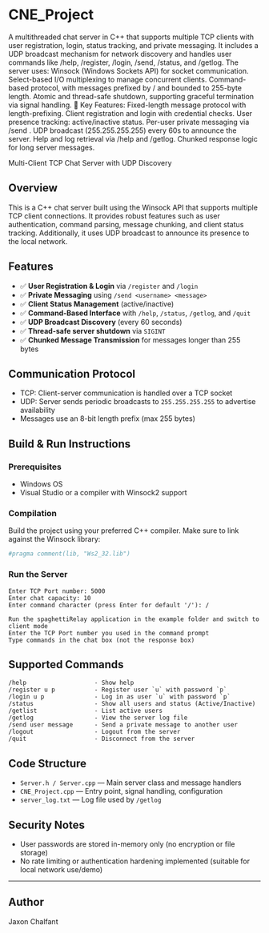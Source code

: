 # CNE_Project
A multithreaded chat server in C++ that supports multiple TCP clients with user registration, login, status tracking, and private messaging. It includes a UDP broadcast mechanism for network discovery and handles user commands like /help, /register, /login, /send, /status, and /getlog.  The server uses:  Winsock (Windows Sockets API) for socket communication.  Select-based I/O multiplexing to manage concurrent clients.  Command-based protocol, with messages prefixed by / and bounded to 255-byte length.  Atomic and thread-safe shutdown, supporting graceful termination via signal handling.  🔧 Key Features: Fixed-length message protocol with length-prefixing.  Client registration and login with credential checks.  User presence tracking: active/inactive status.  Per-user private messaging via /send <user> <msg>.  UDP broadcast (255.255.255.255) every 60s to announce the server.  Help and log retrieval via /help and /getlog.  Chunked response logic for long server messages.

 Multi-Client TCP Chat Server with UDP Discovery

## Overview
This is a C++ chat server built using the Winsock API that supports multiple TCP client connections. It provides robust features such as user authentication, command parsing, message chunking, and client status tracking. Additionally, it uses UDP broadcast to announce its presence to the local network.

## Features
- ✅ **User Registration & Login** via `/register` and `/login`
- ✅ **Private Messaging** using `/send <username> <message>`
- ✅ **Client Status Management** (active/inactive)
- ✅ **Command-Based Interface** with `/help`, `/status`, `/getlog`, and `/quit`
- ✅ **UDP Broadcast Discovery** (every 60 seconds)
- ✅ **Thread-safe server shutdown** via `SIGINT`
- ✅ **Chunked Message Transmission** for messages longer than 255 bytes

## Communication Protocol
- TCP: Client-server communication is handled over a TCP socket
- UDP: Server sends periodic broadcasts to `255.255.255.255` to advertise availability
- Messages use an 8-bit length prefix (max 255 bytes)

## Build & Run Instructions
### Prerequisites
- Windows OS
- Visual Studio or a compiler with Winsock2 support

### Compilation
Build the project using your preferred C++ compiler. Make sure to link against the Winsock library:
```sh
#pragma comment(lib, "Ws2_32.lib")
```

### Run the Server
```
Enter TCP Port number: 5000
Enter chat capacity: 10
Enter command character (press Enter for default '/'): /

Run the spaghettiRelay application in the example folder and switch to client mode
Enter the TCP Port number you used in the command prompt
Type commands in the chat box (not the response box)
```

## Supported Commands
```text
/help                   - Show help
/register u p           - Register user `u` with password `p`
/login u p              - Log in as user `u` with password `p`
/status                 - Show all users and status (Active/Inactive)
/getlist                - List active users
/getlog                 - View the server log file
/send user message      - Send a private message to another user
/logout                 - Logout from the server
/quit                   - Disconnect from the server
```

## Code Structure
- `Server.h / Server.cpp` — Main server class and message handlers
- `CNE_Project.cpp` — Entry point, signal handling, configuration
- `server_log.txt` — Log file used by `/getlog`

## Security Notes
- User passwords are stored in-memory only (no encryption or file storage)
- No rate limiting or authentication hardening implemented (suitable for local network use/demo)

---
## Author
Jaxon Chalfant
